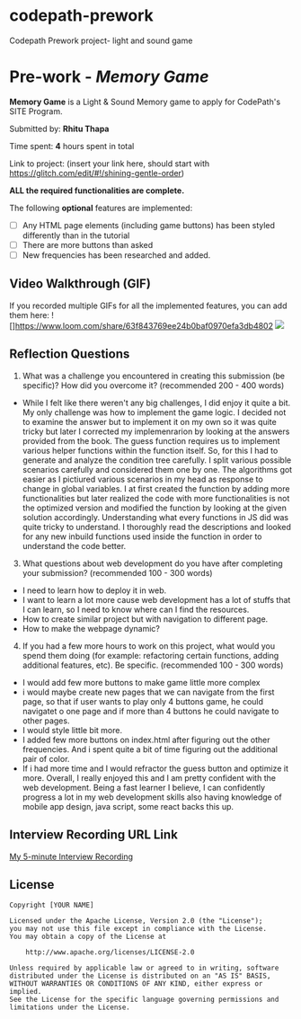 # codepath-prework
Codepath Prework project- light and sound game 

# Pre-work - *Memory Game*

**Memory Game** is a Light & Sound Memory game to apply for CodePath's SITE Program. 

Submitted by: **Rhitu Thapa**

Time spent: **4** hours spent in total

Link to project: (insert your link here, should start with https://glitch.com/edit/#!/shining-gentle-order)

**ALL the required functionalities are complete.**

The following **optional** features are implemented:

* [ ] Any HTML page elements (including game buttons) has been styled differently than in the tutorial
* [ ] There are more buttons than asked
* [ ] New frequencies has been researched and added. 

## Video Walkthrough (GIF)

If you recorded multiple GIFs for all the implemented features, you can add them here:
![]https://www.loom.com/share/63f843769ee24b0baf0970efa3db4802
![](gif4-link-here)

## Reflection Questions
1. What was a challenge you encountered in creating this submission (be specific)? How did you overcome it? (recommended 200 - 400 words) 
- While I felt like there weren't any big challenges, I did enjoy it quite a bit. My only challenge was how to implement the game logic. I decided not to examine the answer but to implement it on my own so it was quite tricky but later I corrected my implemenrarion by looking at the answers provided from the book. The guess function requires us to implement various helper functions within the function itself. So, for this I had to generate and analyze the condition tree carefully. I split various possible scenarios carefully and considered them one by one. The algorithms got easier as I pictiured various scenarios in my head as response to change in global variables. I at first created the function by adding more functionalities but later realized the code with more functionalities is not the optimized version and modified the function by looking at the given solution accordingly. Understanding what every functions in JS did was quite tricky to understand. I thoroughly read the descriptions and looked for any new inbuild functions used inside the function in order to understand the code better.

3. What questions about web development do you have after completing your submission? (recommended 100 - 300 words) 
- I need to learn how to deploy it in web.
- I want to learn a lot more cause web development has a lot of stuffs that I can learn, so I need to know where can I find the resources.
- How to create similar project but with navigation to different page. 
- How to make the webpage dynamic?

4. If you had a few more hours to work on this project, what would you spend them doing (for example: refactoring certain functions, adding additional features, etc). Be specific. (recommended 100 - 300 words) 
- I would add few more buttons to make game little more complex
- i would maybe create new pages that we can navigate from the first page, so that if user wants to play only 4 buttons game, he could navigatet o one page and if more than 4 buttons he could navigate to other pages.
- I would style little bit more.
- I added few more buttons on index.html after figuring out the other frequencies. And i spent quite a bit of time figuring out the additional pair of color. 
- If i had more time and I would refractor the guess button and optimize it more. 
Overall, I really enjoyed this and I am pretty confident with the web development. Being a fast learner I believe, I can confidently progress a lot in my web development skills also having knowledge of mobile app design, java script, some react backs this up.



## Interview Recording URL Link

[My 5-minute Interview Recording](your-link-here)


## License

    Copyright [YOUR NAME]

    Licensed under the Apache License, Version 2.0 (the "License");
    you may not use this file except in compliance with the License.
    You may obtain a copy of the License at

        http://www.apache.org/licenses/LICENSE-2.0

    Unless required by applicable law or agreed to in writing, software
    distributed under the License is distributed on an "AS IS" BASIS,
    WITHOUT WARRANTIES OR CONDITIONS OF ANY KIND, either express or implied.
    See the License for the specific language governing permissions and
    limitations under the License.
